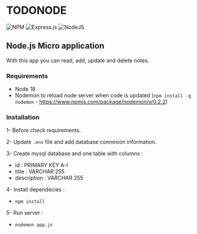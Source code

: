 # TODONODE

![NPM](https://img.shields.io/badge/NPM-%23CB3837.svg?style=for-the-badge&logo=npm&logoColor=white)
![Express.js](https://img.shields.io/badge/express.js-%23404d59.svg?style=for-the-badge&logo=express&logoColor=%2361DAFB)
![NodeJS](https://img.shields.io/badge/node.js-6DA55F?style=for-the-badge&logo=node.js&logoColor=white)

## Node.js Micro application

With this app you can read, add, update and delete notes.

### Requirements

- Node 18
- Nodemon to reload node server when code is updated (`npm install -g nodemon` - https://www.npmjs.com/package/nodemon/v/0.2.2)

### Installation

1- Before check requirements.

2- Update `.env` file and add database connexion information.

3- Create mysql database and one table with columns :

- id : PRIMARY KEY A-I
- title : VARCHAR 255
- description : VARCHAR 255

4- Install dependecies :

- `npm install`

5- Run server :

- `nodemon app.js`
